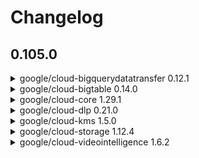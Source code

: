 # Changelog

## 0.105.0

<details><summary>google/cloud-bigquerydatatransfer 0.12.1</summary>



### Bug Fixes

* Fix BigQueryDataTransfer smoke test ([#2046](https://www.github.com/googleapis/google-cloud-php/issues/2046)) ([98c7c9e](https://www.github.com/googleapis/google-cloud-php/commit/98c7c9e))

</details>

<details><summary>google/cloud-bigtable 0.14.0</summary>



### Features

* Update ReadRowsResponse, update sample code. ([#1997](https://www.github.com/googleapis/google-cloud-php/issues/1997)) ([c463e47](https://www.github.com/googleapis/google-cloud-php/commit/c463e47))

</details>

<details><summary>google/cloud-core 1.29.1</summary>



### Bug Fixes

* Skip Content-Length if stream size is unknown ([#1848](https://www.github.com/googleapis/google-cloud-php/issues/1848)) ([32ba359](https://www.github.com/googleapis/google-cloud-php/commit/32ba359))

</details>

<details><summary>google/cloud-dlp 0.21.0</summary>



### Features

* Add support for avro ([#2050](https://www.github.com/googleapis/google-cloud-php/issues/2050)) ([4137f3d](https://www.github.com/googleapis/google-cloud-php/commit/4137f3d))

</details>

<details><summary>google/cloud-kms 1.5.0</summary>



### Features

* Update KMS client. ([#2045](https://www.github.com/googleapis/google-cloud-php/issues/2045)) ([c96da32](https://www.github.com/googleapis/google-cloud-php/commit/c96da32))

</details>

<details><summary>google/cloud-storage 1.12.4</summary>



### Bug Fixes

* Use image/jpeg contentType instead of image/jpg & explicit… ([#2073](https://www.github.com/googleapis/google-cloud-php/issues/2073)) ([fe4a65b](https://www.github.com/googleapis/google-cloud-php/commit/fe4a65b))

</details>

<details><summary>google/cloud-videointelligence 1.6.2</summary>



### Bug Fixes

* Use updated URIs for operations ([#2065](https://www.github.com/googleapis/google-cloud-php/issues/2065)) ([aca02a1](https://www.github.com/googleapis/google-cloud-php/commit/aca02a1))

</details>
